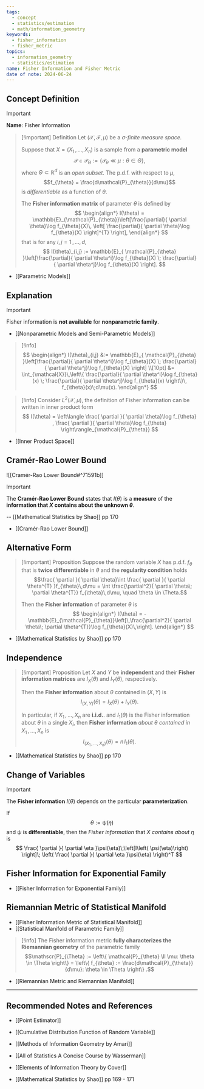 ```yaml
---
tags:
  - concept
  - statistics/estimation
  - math/information_geometry
keywords:
  - fisher_information
  - fisher_metric
topics:
  - information_geometry
  - statistics/estimation
name: Fisher Information and Fisher Metric
date of note: 2024-06-24
---
```


## Concept Definition

>[!important]
>**Name**: Fisher Information

>[!important] Definition
>Let $(\mathcal{X}, \mathscr{F}, \mu)$ be a *$\sigma$-finite measure space.*
>
>Suppose that $X = (X_{1} \,{,}\ldots{,}\,X_{n})$ is a sample from a **parametric model** $$\mathcal{P} \in \mathscr{P}_{\Theta} := \left\{ \mathcal{P}_{\theta} \ll \mu: \theta \in \Theta \right\},$$ where $\Theta \subset \mathbb{R}^d$ is an *open subset*. The p.d.f. with respect to $\mu$, $$f_{\theta} = \frac{d\mathcal{P}_{\theta}}{d\mu}$$ is *differentiable* as a function of $\theta$. 
>
> The **Fisher information matrix** of parameter $\theta$ is defined by
>$$
>\begin{align*}
> I(\theta) =  \mathbb{E}_{\mathcal{P}_{\theta}}\left[\frac{\partial}{ \partial \theta}\log f_{\theta}(X)\, \left[ \frac{\partial}{ \partial \theta}\log f_{\theta}(X) \right]^{T}  \right],
>\end{align*}
>$$
>that is for any $i,j=1 \,{,}\ldots{,}\,d$,
>$$
> I(\theta)_{i,j} :=  \mathbb{E}_{ \mathcal{P}_{\theta} }\left[\frac{\partial}{ \partial \theta^i}\log f_{\theta}(X) \; \frac{\partial}{ \partial \theta^j}\log f_{\theta}(X)  \right].
>$$


- [[Parametric Models]]


## Explanation

>[!important]
>Fisher information is **not available** for **nonparametric family**.

- [[Nonparametric Models and Semi-Parametric Models]]

>[!info]
>$$
>\begin{align*}
> I(\theta)_{i,j} &:=  \mathbb{E}_{ \mathcal{P}_{\theta} }\left[\frac{\partial}{ \partial \theta^i}\log f_{\theta}(X) \; \frac{\partial}{ \partial \theta^j}\log f_{\theta}(X)  \right] \\[10pt]
> &= \int_{\mathcal{X}}\,\left\{ \frac{\partial}{ \partial \theta^i}\log f_{\theta}(x) \; \frac{\partial}{ \partial \theta^j}\log f_{\theta}(x) \right\}\, f_{\theta}(x)\;d\mu(x).
>\end{align*}
>$$

>[!info]
>Consider $L^2(\mathcal{X}, \mu)$, the definition of Fisher information can be written in inner product form
>$$
> I(\theta) = \left\langle \frac{ \partial  }{ \partial \theta}\log f_{\theta}  ,  \frac{ \partial  }{ \partial \theta}\log f_{\theta} \right\rangle_{\mathcal{P}_{\theta}}
>$$

- [[Inner Product Space]]

## Cramér-Rao Lower Bound

![[Cramér-Rao Lower Bound#^71591b]]


>[!important]
>The **Cramér-Rao Lower Bound** states that $I(\theta)$ is a **measure** of the **information that $X$ contains about the unknown $\theta$**.
>
>-- [[Mathematical Statistics by Shao]] pp 170

- [[Cramér-Rao Lower Bound]]


## Alternative Form

>[!important] Proposition
>Suppose the random variable $X$ has p.d.f. $f_{\theta}$ that is **twice differentiable** in $\theta$ and the **regularity condition** holds
>$$\frac{ \partial  }{ \partial \theta}\int \frac{ \partial  }{ \partial \theta^{T} }f_{\theta}\,d\mu = \int \frac{\partial^2}{ \partial \theta\; \partial \theta^{T}} f_{\theta}\,d\mu, \quad \theta \in \Theta.$$ 
>
>Then the **Fisher information**  of parameter $\theta$ is 
>$$
>\begin{align*}
> I(\theta) =  -\mathbb{E}_{\mathcal{P}_{\theta}}\left[\,\frac{\partial^2}{ \partial \theta\; \partial \theta^{T}}\log f_{\theta}(X)\,\right].
>\end{align*}
>$$

- [[Mathematical Statistics by Shao]] pp 170

## Independence

>[!important] Proposition
>Let $X$ and $Y$ be **independent** and their **Fisher information matrices** are $I_{X}(\theta)$ and $I_{Y}(\theta)$, respectively. 
>
>Then the **Fisher information** about $\theta$ contained in $(X,Y)$ is $$I_{(X,Y)}(\theta) = I_{X}(\theta) + I_{Y}(\theta).$$
>
>In particular, if $X_{1} \,{,}\ldots{,}\,X_{n}$ are **i.i.d.**. and $I_{1}(\theta)$ is the Fisher information about $\theta$ in a single $X_{i}$, then **Fisher information** *about* $\theta$ *contained in* $X_{1} \,{,}\ldots{,}\,X_{n}$ is $$I_{(X_{1} \,{,}\ldots{,}\,X_{n})}(\theta) = n\,I_{1}(\theta).$$

- [[Mathematical Statistics by Shao]] pp 170

## Change of Variables

>[!important] 
>The **Fisher information** $I(\theta)$ depends on the particular **parameterization**.
>
>If $$\theta := \psi(\eta)$$ and $\psi$ is **differentiable**, then the *Fisher information* that $X$ *contains about $\eta$* is
>$$
>\frac{ \partial  }{ \partial \eta }\psi(\eta)\;\left[I\left( \psi(\eta)\right)  \right]\; \left( \frac{ \partial  }{ \partial \eta }\psi(\eta) \right)^T
>$$

## Fisher Information for Exponential Family


- [[Fisher Information for Exponential Family]]


## Riemannian Metric of Statistical Manifold

- [[Fisher Information Metric of Statistical Manifold]]
- [[Statistical Manifold of Parametric Family]]


>[!info]
>The Fisher information metric **fully characterizes the Riemannian geometry** of the parametric family 
>$$\mathscr{P}_{\Theta} := \left\{ \mathcal{P}_{\theta} \ll \mu: \theta \in \Theta \right\} = \left\{ f_{\theta} := \frac{d\mathcal{P}_{\theta}}{d\mu}: \theta \in \Theta   \right\} .$$

- [[Riemannian Metric and Riemannian Manifold]]



-----------
##  Recommended Notes and References




- [[Point Estimator]]

- [[Cumulative Distribution Function of Random Variable]]



- [[Methods of Information Geometry by Amari]]
- [[All of Statistics A Concise Course by Wasserman]]
- [[Elements of Information Theory by Cover]]
- [[Mathematical Statistics by Shao]] pp 169 - 171
